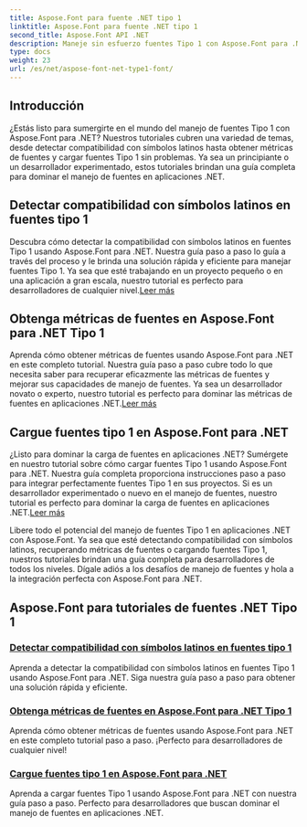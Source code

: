 ```yaml
---
title: Aspose.Font para fuente .NET tipo 1
linktitle: Aspose.Font para fuente .NET tipo 1
second_title: Aspose.Font API .NET
description: Maneje sin esfuerzo fuentes Tipo 1 con Aspose.Font para .NET. Aprenda a detectar la compatibilidad con símbolos latinos, obtenga métricas de fuentes y cargue fuentes Tipo 1 sin problemas.
type: docs
weight: 23
url: /es/net/aspose-font-net-type1-font/
---
```

## Introducción

¿Estás listo para sumergirte en el mundo del manejo de fuentes Tipo 1 con Aspose.Font para .NET? Nuestros tutoriales cubren una variedad de temas, desde detectar compatibilidad con símbolos latinos hasta obtener métricas de fuentes y cargar fuentes Tipo 1 sin problemas. Ya sea un principiante o un desarrollador experimentado, estos tutoriales brindan una guía completa para dominar el manejo de fuentes en aplicaciones .NET.

## Detectar compatibilidad con símbolos latinos en fuentes tipo 1

Descubra cómo detectar la compatibilidad con símbolos latinos en fuentes Tipo 1 usando Aspose.Font para .NET. Nuestra guía paso a paso lo guía a través del proceso y le brinda una solución rápida y eficiente para manejar fuentes Tipo 1. Ya sea que esté trabajando en un proyecto pequeño o en una aplicación a gran escala, nuestro tutorial es perfecto para desarrolladores de cualquier nivel.[Leer más](./detect-latin-symbols-support-type1-fonts/)

## Obtenga métricas de fuentes en Aspose.Font para .NET Tipo 1

 Aprenda cómo obtener métricas de fuentes usando Aspose.Font para .NET en este completo tutorial. Nuestra guía paso a paso cubre todo lo que necesita saber para recuperar eficazmente las métricas de fuentes y mejorar sus capacidades de manejo de fuentes. Ya sea un desarrollador novato o experto, nuestro tutorial es perfecto para dominar las métricas de fuentes en aplicaciones .NET.[Leer más](./get-font-metrics-aspose-font-net-type1/)

## Cargue fuentes tipo 1 en Aspose.Font para .NET

¿Listo para dominar la carga de fuentes en aplicaciones .NET? Sumérgete en nuestro tutorial sobre cómo cargar fuentes Tipo 1 usando Aspose.Font para .NET. Nuestra guía completa proporciona instrucciones paso a paso para integrar perfectamente fuentes Tipo 1 en sus proyectos. Si es un desarrollador experimentado o nuevo en el manejo de fuentes, nuestro tutorial es perfecto para dominar la carga de fuentes en aplicaciones .NET.[Leer más](./load-type1-fonts-aspose-font-net/)

Libere todo el potencial del manejo de fuentes Tipo 1 en aplicaciones .NET con Aspose.Font. Ya sea que esté detectando compatibilidad con símbolos latinos, recuperando métricas de fuentes o cargando fuentes Tipo 1, nuestros tutoriales brindan una guía completa para desarrolladores de todos los niveles. Dígale adiós a los desafíos de manejo de fuentes y hola a la integración perfecta con Aspose.Font para .NET. 
## Aspose.Font para tutoriales de fuentes .NET Tipo 1
### [Detectar compatibilidad con símbolos latinos en fuentes tipo 1](./detect-latin-symbols-support-type1-fonts/)
Aprenda a detectar la compatibilidad con símbolos latinos en fuentes Tipo 1 usando Aspose.Font para .NET. Siga nuestra guía paso a paso para obtener una solución rápida y eficiente.
### [Obtenga métricas de fuentes en Aspose.Font para .NET Tipo 1](./get-font-metrics-aspose-font-net-type1/)
Aprenda cómo obtener métricas de fuentes usando Aspose.Font para .NET en este completo tutorial paso a paso. ¡Perfecto para desarrolladores de cualquier nivel!
### [Cargue fuentes tipo 1 en Aspose.Font para .NET](./load-type1-fonts-aspose-font-net/)
Aprenda a cargar fuentes Tipo 1 usando Aspose.Font para .NET con nuestra guía paso a paso. Perfecto para desarrolladores que buscan dominar el manejo de fuentes en aplicaciones .NET.